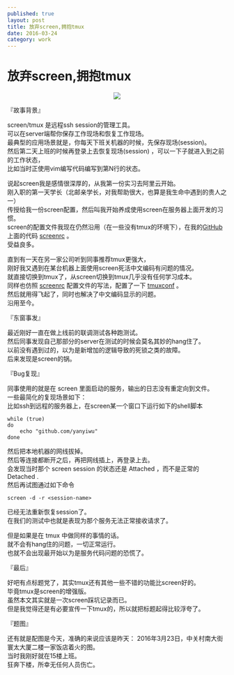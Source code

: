 ```yaml
---
published: true
layout: post
title: 放弃screen,拥抱tmux
date: 2016-03-24
category: work
---
```


# 放弃screen,拥抱tmux

<center>        
<img src="http://images.yanyiwu.com/firehazard.jpg" class="photo"></img>      
</center>        

『故事背景』  
  
screen/tmux 是远程ssh session的管理工具。  
可以在server端帮你保存工作现场和恢复工作现场。  
最典型的应用场景就是，你每天下班关机器的时候，先保存现场(session)。  
然后第二天上班的时候再登录上去恢复现场(session) ，可以一下子就进入到之前的工作状态，  
比如当时正使用vim编写代码编写到第N行的状态。  
  
说起screen我是感情很深厚的，从我第一份实习去阿里云开始。  
刚入职的第一天学长（北邮亲学长，对我帮助很大，也算是我生命中遇到的贵人之一）  
传授给我一份screen配置，然后叫我开始养成使用screen在服务器上面开发的习惯。  
screen的配置文件我现在仍然沿用（在一些没有tmux的环境下），在我的[GitHub]上面的代码 [screenrc] 。  
受益良多。  
  
直到有一天在另一家公司听到同事推荐tmux更强大，  
刚好我又遇到在某台机器上面使用screen死活中文编码有问题的情况。  
就直接切换到tmux了，从screen切换到tmux几乎没有任何学习成本。  
同样也仿照 [screenrc] 配置文件的写法，配置了一下 [tmuxconf] 。  
然后就用得飞起了，同时也解决了中文编码显示的问题。  
沿用至今。  
  
『东窗事发』  
  
最近刚好一直在做上线前的联调测试各种跑测试。  
然后同事发现自己那部分的server在测试的时候会莫名其妙的hang住了。  
以前没有遇到过的，以为是新增加的逻辑导致的死锁之类的故障。  
后来发现是screen的锅。
  
『Bug复现』  
  
同事使用的就是在 screen 里面启动的服务，输出的日志没有重定向到文件。  
一些最简化的复现场景如下：     
比如ssh到远程的服务器上，在screen某一个窗口下运行如下的shell脚本  
  
```  
while (true)  
do  
    echo "github.com/yanyiwu"  
done  
```  
  
然后把本地机器的网线拔掉。  
然后等连接都断开之后，再把网线插上，再登录上去。  
会发现当时那个 screen session 的状态还是 Attached ，而不是正常的 Detached .  
然后再试图通过如下命令  
  
```  
screen -d -r <session-name>  
```   
  
已经无法重新恢复session了。  
在我们的测试中也就是表现为那个服务无法正常接收请求了。  
  
但是如果是在 tmux 中做同样的事情的话。  
就不会有hang住的问题，一切正常运行。  
也就不会出现最开始以为是服务代码问题的恐慌了。  
  
『最后』  
  
好吧有点标题党了，其实tmux还有其他一些不错的功能比screen好的。  
毕竟tmux是screen的增强版。  
虽然本文其实就是一次screen踩坑记录而已。  
但是我觉得还是有必要宣传一下tmux的，所以就把标题起得比较浮夸了。  

『题图』
  
还有就是配图是今天，准确的来说应该是昨天：
2016年3月23日，中关村南大街寰太大厦二楼一家饭店着火的图。  
当时我刚好就在15楼上班。  
狂奔下楼，所幸无任何人员伤亡。  
  
[screenrc]:https://github.com/yanyiwu/etc/blob/master/linux/.screenrc  
[tmuxconf]:https://github.com/yanyiwu/etc/blob/master/linux/.tmux.conf  
[GitHub]:https://github.conf/yanyiwu
